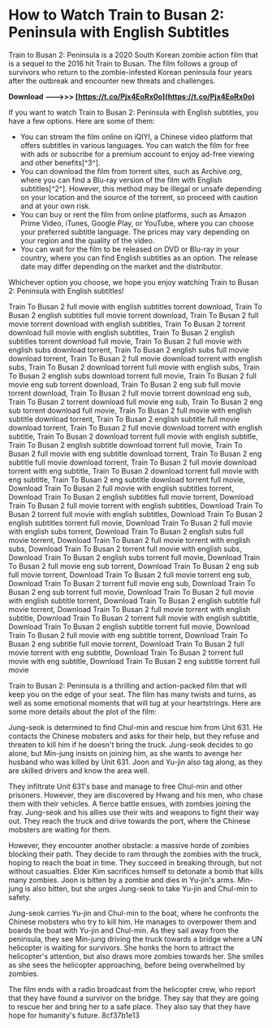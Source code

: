 # How to Watch Train to Busan 2: Peninsula with English Subtitles
 
Train to Busan 2: Peninsula is a 2020 South Korean zombie action film that is a sequel to the 2016 hit Train to Busan. The film follows a group of survivors who return to the zombie-infested Korean peninsula four years after the outbreak and encounter new threats and challenges.
 
**Download ———>>> [https://t.co/Pjx4EoRx0o](https://t.co/Pjx4EoRx0o)**


 
If you want to watch Train to Busan 2: Peninsula with English subtitles, you have a few options. Here are some of them:
 
- You can stream the film online on iQIYI, a Chinese video platform that offers subtitles in various languages. You can watch the film for free with ads or subscribe for a premium account to enjoy ad-free viewing and other benefits[^3^].
- You can download the film from torrent sites, such as Archive.org, where you can find a Blu-ray version of the film with English subtitles[^2^]. However, this method may be illegal or unsafe depending on your location and the source of the torrent, so proceed with caution and at your own risk.
- You can buy or rent the film from online platforms, such as Amazon Prime Video, iTunes, Google Play, or YouTube, where you can choose your preferred subtitle language. The prices may vary depending on your region and the quality of the video.
- You can wait for the film to be released on DVD or Blu-ray in your country, where you can find English subtitles as an option. The release date may differ depending on the market and the distributor.

Whichever option you choose, we hope you enjoy watching Train to Busan 2: Peninsula with English subtitles!
 
Train To Busan 2 full movie with english subtitles torrent download,  Train To Busan 2 english subtitles full movie torrent download,  Train To Busan 2 full movie torrent download with english subtitles,  Train To Busan 2 torrent download full movie with english subtitles,  Train To Busan 2 english subtitles torrent download full movie,  Train To Busan 2 full movie with english subs download torrent,  Train To Busan 2 english subs full movie download torrent,  Train To Busan 2 full movie download torrent with english subs,  Train To Busan 2 download torrent full movie with english subs,  Train To Busan 2 english subs download torrent full movie,  Train To Busan 2 full movie eng sub torrent download,  Train To Busan 2 eng sub full movie torrent download,  Train To Busan 2 full movie torrent download eng sub,  Train To Busan 2 torrent download full movie eng sub,  Train To Busan 2 eng sub torrent download full movie,  Train To Busan 2 full movie with english subtitle download torrent,  Train To Busan 2 english subtitle full movie download torrent,  Train To Busan 2 full movie download torrent with english subtitle,  Train To Busan 2 download torrent full movie with english subtitle,  Train To Busan 2 english subtitle download torrent full movie,  Train To Busan 2 full movie with eng subtitle download torrent,  Train To Busan 2 eng subtitle full movie download torrent,  Train To Busan 2 full movie download torrent with eng subtitle,  Train To Busan 2 download torrent full movie with eng subtitle,  Train To Busan 2 eng subtitle download torrent full movie,  Download Train To Busan 2 full movie with english subtitles torrent,  Download Train To Busan 2 english subtitles full movie torrent,  Download Train To Busan 2 full movie torrent with english subtitles,  Download Train To Busan 2 torrent full movie with english subtitles,  Download Train To Busan 2 english subtitles torrent full movie,  Download Train To Busan 2 full movie with english subs torrent,  Download Train To Busan 2 english subs full movie torrent,  Download Train To Busan 2 full movie torrent with english subs,  Download Train To Busan 2 torrent full movie with english subs,  Download Train To Busan 2 english subs torrent full movie,  Download Train To Busan 2 full movie eng sub torrent,  Download Train To Busan 2 eng sub full movie torrent,  Download Train To Busan 2 full movie torrent eng sub,  Download Train To Busan 2 torrent full movie eng sub,  Download Train To Busan 2 eng sub torrent full movie,  Download Train To Busan 2 full movie with english subtitle torrent,  Download Train To Busan 2 english subtitle full movie torrent,  Download Train To Busan 2 full movie torrent with english subtitle,  Download Train To Busan 2 torrent full movie with english subtitle,  Download Train To Busan 2 english subtitle torrent full movie,  Download Train To Busan 2 full movie with eng subtitle torrent,  Download Train To Busan 2 eng subtitle full movie torrent,  Download Train To Busan 2 full movie torrent with eng subtitle,  Download Train To Busan 2 torrent full movie with eng subtitle,  Download Train To Busan 2 eng subtitle torrent full movie

Train to Busan 2: Peninsula is a thrilling and action-packed film that will keep you on the edge of your seat. The film has many twists and turns, as well as some emotional moments that will tug at your heartstrings. Here are some more details about the plot of the film:
 
Jung-seok is determined to find Chul-min and rescue him from Unit 631. He contacts the Chinese mobsters and asks for their help, but they refuse and threaten to kill him if he doesn't bring the truck. Jung-seok decides to go alone, but Min-jung insists on joining him, as she wants to avenge her husband who was killed by Unit 631. Joon and Yu-jin also tag along, as they are skilled drivers and know the area well.
 
They infiltrate Unit 631's base and manage to free Chul-min and other prisoners. However, they are discovered by Hwang and his men, who chase them with their vehicles. A fierce battle ensues, with zombies joining the fray. Jung-seok and his allies use their wits and weapons to fight their way out. They reach the truck and drive towards the port, where the Chinese mobsters are waiting for them.
 
However, they encounter another obstacle: a massive horde of zombies blocking their path. They decide to ram through the zombies with the truck, hoping to reach the boat in time. They succeed in breaking through, but not without casualties. Elder Kim sacrifices himself to detonate a bomb that kills many zombies. Joon is bitten by a zombie and dies in Yu-jin's arms. Min-jung is also bitten, but she urges Jung-seok to take Yu-jin and Chul-min to safety.
 
Jung-seok carries Yu-jin and Chul-min to the boat, where he confronts the Chinese mobsters who try to kill him. He manages to overpower them and boards the boat with Yu-jin and Chul-min. As they sail away from the peninsula, they see Min-jung driving the truck towards a bridge where a UN helicopter is waiting for survivors. She honks the horn to attract the helicopter's attention, but also draws more zombies towards her. She smiles as she sees the helicopter approaching, before being overwhelmed by zombies.
 
The film ends with a radio broadcast from the helicopter crew, who report that they have found a survivor on the bridge. They say that they are going to rescue her and bring her to a safe place. They also say that they have hope for humanity's future.
 8cf37b1e13
 
